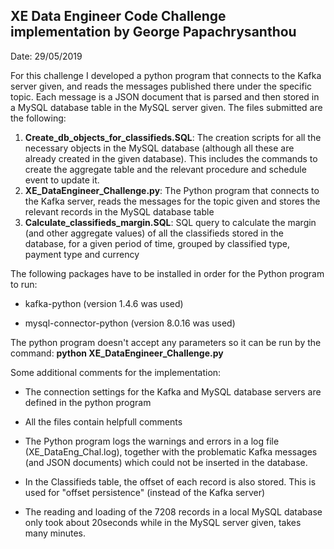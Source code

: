 ## XE Data Engineer Code Challenge implementation by George Papachrysanthou
Date: 29/05/2019

For this challenge I developed a python program that connects to the Kafka server given, and reads the messages published there under the specific topic.
Each message is a JSON document that is parsed and then stored in a MySQL database table in the MySQL server given.
The files submitted are the following:

<ol>
<li><b>Create_db_objects_for_classifieds.SQL</b>: The creation scripts for all the necessary objects in the MySQL database (although all these are already created in the given database). 
This includes the commands to create the aggregate table and the relevant procedure and schedule event to update it.</li>
<li><b>XE_DataEngineer_Challenge.py</b>: The Python program that connects to the Kafka server, reads the messages for the topic given and stores the relevant records in the MySQL database table  </li>
<li><b>Calculate_classifieds_margin.SQL</b>: SQL query to calculate the margin (and other aggregate values) of all the classifieds stored in the database, for a given period of time, grouped by classified type, payment type and currency </li>
</ol>

The following packages have to be installed in order for the Python program to run:

* kafka-python  (version 1.4.6 was used)

* mysql-connector-python  (version 8.0.16 was used)

The python program doesn't accept any parameters so it can be run by the command:
       **python XE_DataEngineer_Challenge.py**

Some additional comments for the implementation:

* The connection settings for the Kafka and MySQL database servers are defined in the python program

* All the files contain helpfull comments

* The Python program logs the warnings and errors in a log file (XE_DataEng_Chal.log), together with the problematic Kafka messages (and JSON documents) which could not be inserted in the database.

* In the Classifieds table, the offset of each record is also stored. This is used for "offset persistence" (instead of the Kafka server)

* The reading and loading of the 7208 records in a local MySQL database only took about 20seconds while in the MySQL server given, takes many minutes.

